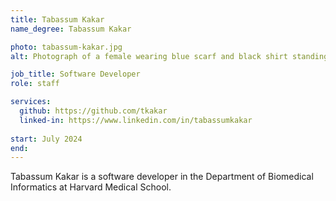 ```yaml
---
title: Tabassum Kakar
name_degree: Tabassum Kakar

photo: tabassum-kakar.jpg
alt: Photograph of a female wearing blue scarf and black shirt standing what appears to be a park with trees and greenery.

job_title: Software Developer
role: staff 

services:
  github: https://github.com/tkakar
  linked-in: https://www.linkedin.com/in/tabassumkakar
  
start: July 2024
end:
---
```

Tabassum Kakar is a software developer in the Department of Biomedical Informatics at Harvard Medical School.
